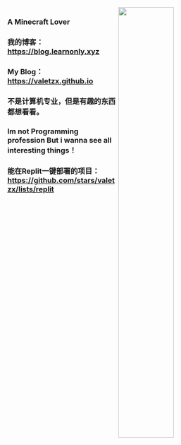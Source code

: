 
<img align="right" width="50%" src="https://github-readme-stats.vercel.app/api?username=valetzx&show_icons=true&title_color=fff&icon_color=79ff97&text_color=9f9f9f&bg_color=151515">

### A Minecraft Lover
### 我的博客：https://blog.learnonly.xyz
### My Blog：https://valetzx.github.io
### 不是计算机专业，但是有趣的东西都想看看。
### Im not Programming profession But i wanna see all interesting things！
### 能在Replit一键部署的项目：https://github.com/stars/valetzx/lists/replit
